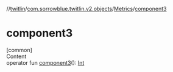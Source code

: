 //[twitlin](../../index.md)/[com.sorrowblue.twitlin.v2.objects](../index.md)/[Metrics](index.md)/[component3](component3.md)



# component3  
[common]  
Content  
operator fun [component3](component3.md)(): [Int](https://kotlinlang.org/api/latest/jvm/stdlib/kotlin/-int/index.html)  



